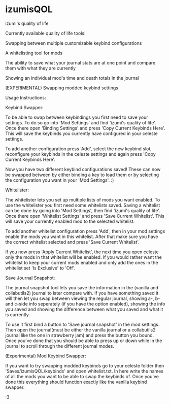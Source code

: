 # izumisQOL
izumi's quality of life

Currently available quality of life tools:

Swapping between multiple customizable keybind configurations

A whitelisting tool for mods

The ability to save what your journal stats are at one point and compare them with what they are currently

Showing an individual mod's time and death totals in the journal

(EXPERIMENTAL) Swapping modded keybind settings

Usage Instructions:

Keybind Swapper:

To be able to swap between keybindings you first need to save your settings. To do so go into 'Mod Settings' and find 'izumi's quality of life'. Once there open 'Binding Settings' and press 'Copy Current Keybinds Here'. This will save the keybinds you currently have configured in your celeste settings. 

To add another configuration press 'Add', select the new keybind slot, reconfigure your keybinds in the celeste settings and again press 'Copy Current Keybinds Here'.

Now you have two different keybind configurations saved!
These can now be swapped between by either binding a key to load them or by selecting the configuration you want in your 'Mod Settings'. 
:)

Whitelister:

The whitelister lets you set up multiple lists of mods you want enabled. To use the whitelister you first need some whitelists saved. Saving a whitelist can be done by going into 'Mod Settings', then find 'izumi's quality of life'. Once there open 'Whitelist Settings' and press 'Save Current Whitelist'. This will save your currently enabled mod to the selected whitelist.

To add another whitelist configuration press 'Add', then in your mod settings enable the mods you want in this whitelist. After that make sure you have the correct whitelist selected and press 'Save Current Whitelist'.

If you now press 'Apply Current Whitelist', the next time you open celeste only the mods in that whitelist will be enabled. If you would rather want the whitelist to keep your current mods enabled and only add the ones in the whitelist set 'Is Exclusive' to 'Off'.

Save Journal Snapshot:

The journal snapshot tool lets you save the information in the (vanilla and collabutils2) journal to later compare with. If you have something saved it will then let you swap between viewing the regular journal, showing a-, b- and c-side info seperately (if you have the option enabled), showing the info you saved and showing the difference between what you saved and what it is currently.

To use it first bind a button to 'Save journal snapshot' in the mod settings. Then open the journal(must be either the vanilla journal or a collabutils2 journal like the one in strawberry jam) and press the button you bound. Once you've done that you should be able to press up or down while in the journal to scroll through the different journal modes.

(Experimental) Mod Keybind Swapper:

If you want to try swapping modded keybinds go to your celeste folder then 'Saves/izumisQOL/keybinds' and open whitelist.txt. In here write the names of all the mods you want to be able to swap the keybinds of. Once you've done this everything should function exactly like the vanilla keybind swapper.

:3
